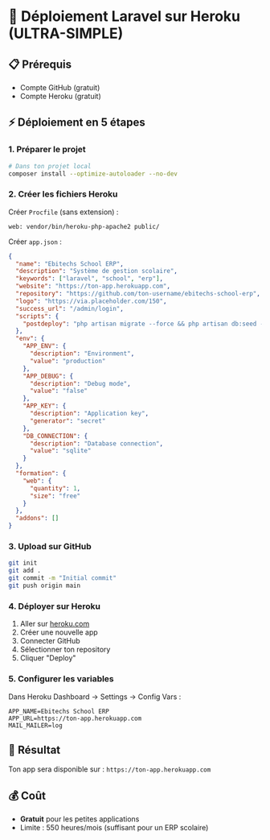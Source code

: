 # 🚀 Déploiement Laravel sur Heroku (ULTRA-SIMPLE)

## 📋 Prérequis
- Compte GitHub (gratuit)
- Compte Heroku (gratuit)

## ⚡ Déploiement en 5 étapes

### 1. Préparer le projet
```bash
# Dans ton projet local
composer install --optimize-autoloader --no-dev
```

### 2. Créer les fichiers Heroku
Créer `Procfile` (sans extension) :
```
web: vendor/bin/heroku-php-apache2 public/
```

Créer `app.json` :
```json
{
  "name": "Ebitechs School ERP",
  "description": "Système de gestion scolaire",
  "keywords": ["laravel", "school", "erp"],
  "website": "https://ton-app.herokuapp.com",
  "repository": "https://github.com/ton-username/ebitechs-school-erp",
  "logo": "https://via.placeholder.com/150",
  "success_url": "/admin/login",
  "scripts": {
    "postdeploy": "php artisan migrate --force && php artisan db:seed --force"
  },
  "env": {
    "APP_ENV": {
      "description": "Environment",
      "value": "production"
    },
    "APP_DEBUG": {
      "description": "Debug mode",
      "value": "false"
    },
    "APP_KEY": {
      "description": "Application key",
      "generator": "secret"
    },
    "DB_CONNECTION": {
      "description": "Database connection",
      "value": "sqlite"
    }
  },
  "formation": {
    "web": {
      "quantity": 1,
      "size": "free"
    }
  },
  "addons": []
}
```

### 3. Upload sur GitHub
```bash
git init
git add .
git commit -m "Initial commit"
git push origin main
```

### 4. Déployer sur Heroku
1. Aller sur [heroku.com](https://heroku.com)
2. Créer une nouvelle app
3. Connecter GitHub
4. Sélectionner ton repository
5. Cliquer "Deploy"

### 5. Configurer les variables
Dans Heroku Dashboard → Settings → Config Vars :
```
APP_NAME=Ebitechs School ERP
APP_URL=https://ton-app.herokuapp.com
MAIL_MAILER=log
```

## 🎉 Résultat
Ton app sera disponible sur : `https://ton-app.herokuapp.com`

## 💰 Coût
- **Gratuit** pour les petites applications
- Limite : 550 heures/mois (suffisant pour un ERP scolaire)
